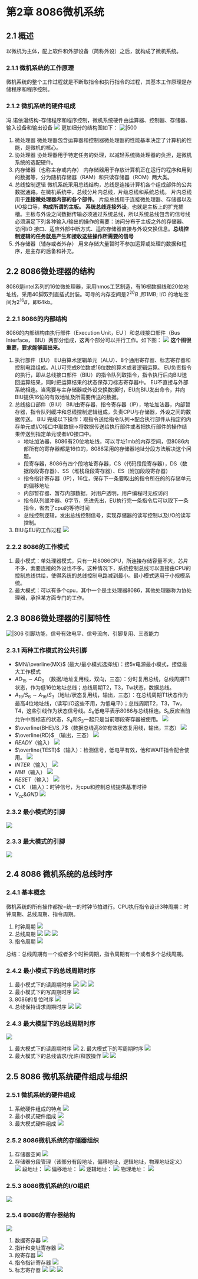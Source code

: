 # 第2章 8086微机系统

## 2.1 概述
以微机为主体，配上软件和外部设备（简称外设）之后，就构成了微机系统。

### 2.1.1 微机系统的工作原理
微机系统的整个工作过程就是不断取指令和执行指令的过程，其基本工作原理是存储程序和程序控制。

### 2.1.2 微机系统的硬件组成
冯.诺依漫结构-存储程序和程序控制，微机系统硬件由运算器、控制器、存储器、输入设备和输出设备
![](../../attachments/Pasted%20image%2020241007111317.png)
更加细分的结构图如下：
![|500](../../attachments/Pasted%20image%2020241007111431.png)

1. 微处理器
   微处理器包含运算器和控制器微处理器的性能基本决定了计算机的性能，是微机的核心。
2. 协处理器
   协处理器用于特定任务的处理，以减轻系统微处理器的负担，是微机系统的选配硬件。
3. 内存储器（也称主存或内存）
   内存储器用于存放计算机正在运行的程序和用到的数据等，分为随机存储器（RAM）和只读存储器（ROM）两大类。
4. 总线控制逻辑
   微机系统采用总线结构，总线是连接计算机各个组成部件的公共数据通路。在微机系统中，总线分片内总线，片级总线和系统总线。
   片内总线用于**连接微处理器内部的各个部件。**
   片级总线用于连接微处理器、存储器以及I/O接口等，**构成所谓的主板。**
   **系统总线连接外设**，也就是主板上的扩充插槽。主板与外设之间数据传输必须通过系统总线，所以系统总线包含的信号线必须满足下列各种输入/输出的操作的需要：访问分布于主板之外的存储器、访问I/O 接口、适应外部中断方式、适应存储器直接与外设交换信息。**总线控制逻辑的任务就是产生和接收这些操作所需要的信号**
5. 外存储器（辅存或者外存）
   用来存储大量暂时不参加运算或处理的数据和程序，是主存的后备和补充。

## 2.2 8086微处理器的结构
8086是intel系列的16位微处理器，采用hmos工艺制造，有16根数据线和20位地址线，采用40脚双列直插式封装。可寻的内存空间是$2^{20}B$ ,即1MB; I/O 的地址空间为$2^{16}B$，即64kb。

### 2.2.1 8086的内部结构
8086的内部结构由执行部件（Execution Unit，EU ）和总线接口部件（Bus Interface， BIU）两部分组成，这两个部分可以并行工作。如下图：
![](../../attachments/Pasted%20image%2020241007114518.png)
**这个图很重要，要求能够画出来。**

1. 执行部件（EU）
   EU由算术逻辑单元（ALU）、8个通用寄存器、标志寄存器和控制电路组成。ALU可完成8位数或16位数的算术或者逻辑运算。
   EU负责指令的执行，即从总线接口部件（BIU）的指令队列取指令，指令执行后向BIU送回运算结果，同时把运算结果的状态保存刀标志寄存器中。
   EU不直接与外部系统相连。当需要与主存储器或外设交换数据时，EU向BIU发出命令，并向BIU提供16位的有效地址及所需要传送的数据。
2. 总线接口部件（BIU）
   BIU由寄存器，指令寄存器（IP），地址加法器，内部暂存器，指令队列缓冲和总线控制逻辑组成，负责CPU与存储器，外设之间的数据传送。
   BIU 完成以下操作：取指令送给指令队列->配合执行部件从指定的内存单元或I/O接口中取数据->将数据传送给执行部件或者把执行部件的操作结果传送到指定单元或者I/O接口中。
   - 地址加法器，8086有20位地址线，可以寻址1mb的内存空间，但8086内部所有的寄存器都是16位的，8086采用的存储器地址分段方法解决这个问题。
   - 段寄存器，8086有四个段地址寄存器，CS（代码段段寄存器），DS（数据段段寄存器）、SS（堆栈段段寄存器）、ES（附加段段寄存器）
   - 指令指针寄存器（IP），16位，保存下一条要取出的指令所在的的存储单元的偏移地址
   - 内部暂存器、暂存内部数据，对用户透明，用户编程时无权访问
   - 指令队列缓冲器、6字节，先进先出，EU执行完一条指令后可以取下一条指令，省去了cpu的等待时间
   - 总线控制逻辑，发出总线控制信号，实现存储器的读写控制以及I/O的读写控制。
3. BIU与EU的工作过程
   ![](../../attachments/Pasted%20image%2020241007144611.png)
### 2.2.2 8086的工作模式

1. 最小模式：单处理器模式，只有一片8086CPU，所连接存储容量不大，芯片不多，索要连接的外设也不多。这种情况下，系统控制总线可以直接由CPU的控制总线供给，使得系统的总线控制电路减到最小。最小模式适用于小规模系统。
2. 最大模式：可以有多个cpu，其中一个是主处理器8086，其他处理器称为协处理器，承担某方面专门的工作。

## 2.3 8086微处理器的引脚特性
![|306](../../attachments/Pasted%20image%2020241007145411.png)
引脚功能，信号有效电平、信号流向、引脚复用、三态能力

### 2.3.1 两种工作模式的公共引脚
- $MN/\overline{MX}$ (最大/最小模式选择线)：接5v电源最小模式，接低最大工作模式
- $AD_{15} \sim AD_{0}$ （数据/地址复用线，双向，三态）：分时复用总线，总线周期T1状态，作为低16位地址总线；总线周期T2，T3，Tw状态，数据总线。
- $A_{19}/S_{6}\sim A_{16}/S_{3}$（地址/状态复用线，输出，三态）：在总线周期T1状态作为最高4位地址线，（读写I/O这些不用，为低电平）；总线周期T2，T3，Tw，T4，这些引线作为状态信号线。$S_6$低电平表示8086与总线相连。$S_5$反应当前允许中断标志的状态，$S_4$和$S_3$一起只是当前哪段寄存器被使用。
  ![](../../attachments/Pasted%20image%2020241007151459.png)
- $\overline{BHE}/S_7$（数据总线高8位有效状态复用线，输出，三态）
  ![](../../attachments/Pasted%20image%2020241007151604.png)
- $\overline{RD}$ （输出，三态）
  ![](../../attachments/Pasted%20image%2020241007151654.png)
- $READY$（输入）
  ![](../../attachments/Pasted%20image%2020241007151840.png)
- $\overline{TEST}$（输入）：检测信号，低电平有效，他和WAIT指令配合使用。
  ![](../../attachments/Pasted%20image%2020241007152008.png)
- $INTER$（输入）
  ![](../../attachments/Pasted%20image%2020241007152704.png)
- $NMI$（输入）
  ![](../../attachments/Pasted%20image%2020241007152741.png)
- $RESET$（输入）
  ![](../../attachments/Pasted%20image%2020241007152813.png)
- $CLK$ （输入）：时钟信号，为cpu和控制总线提供基准时钟
- $V_{cc} \& GND$
  ![](../../attachments/Pasted%20image%2020241007153005.png)

### 2.3.2 最小模式的引脚
![](../../attachments/Pasted%20image%2020241007153059.png)

### 2.3.3 最大模式的引脚
![](../../attachments/Pasted%20image%2020241007153201.png)

## 2.4 8086 微机系统的总线时序
### 2.4.1 基本概念
微机系统的所有操作都按=统一的时钟节拍进行。CPU执行指令设计3种周期：时钟周期、总线周期、指令周期。
1. 时钟周期
   ![](../../attachments/Pasted%20image%2020241007154822.png)
2. 总线周期
   ![](../../attachments/Pasted%20image%2020241007154905.png)
   ![](../../attachments/Pasted%20image%2020241007154927.png)
   ![](../../attachments/Pasted%20image%2020241007154942.png)
3. 指令周期
   ![](../../attachments/Pasted%20image%2020241007155017.png)

总结：总线周期有一个或者多个时钟周期，指令周期有一个或者多个总线周期。

### 2.4.2 最小模式下的总线周期时序
1. 最小模式下的读周期时序
	![](../../attachments/Pasted%20image%2020241007160850.png)
	![](../../attachments/Pasted%20image%2020241007160925.png)
	![](../../attachments/Pasted%20image%2020241007160939.png)
1. 最小模式下的写周期时序
   ![](../../attachments/Pasted%20image%2020241007161058.png)
3. 8086的复位时序 
	![](../../attachments/Pasted%20image%2020241007161157.png)
4. 总线保持请求周期时序
   ![](../../attachments/Pasted%20image%2020241007161325.png)
   ![](../../attachments/Pasted%20image%2020241007161356.png)
   
### 2.4.3 最大模型下的总线周期时序
![](../../attachments/Pasted%20image%2020241007161445.png)
1. 最大模式下的读周期时序
   ![](../../attachments/Pasted%20image%2020241007161536.png)
   2. 最大模式下的写周期时序
      ![](../../attachments/Pasted%20image%2020241007161608.png)
  3. 最大模式下的总线请求/允许/释放操作
     ![](../../attachments/Pasted%20image%2020241007161707.png)
     ![](../../attachments/Pasted%20image%2020241007161729.png)

## 2.5 8086 微机系统硬件组成与组织

### 2.5.1 微机系统的硬件组成
1. 系统硬件组成的特点
   ![](../../attachments/Pasted%20image%2020241007163543.png)
2. 最小模式硬件组成
   ![](../../attachments/Pasted%20image%2020241007163704.png)
3. 最大模式硬件组成
   ![](../../attachments/Pasted%20image%2020241007163734.png)

### 2.5.2 8086微机系统的存储器组织
1. 存储器空间
   ![](../../attachments/Pasted%20image%2020241007164006.png)
2. 存储器分段管理（该部分有段地址，偏移地址，逻辑地址，物理地址定义）
   ![](../../attachments/Pasted%20image%2020241007164116.png)
   段地址：
   ![](../../attachments/Pasted%20image%2020241007164157.png)
   偏移地址：
   ![](../../attachments/Pasted%20image%2020241007164215.png)
   逻辑地址：
   ![](../../attachments/Pasted%20image%2020241007164236.png)
   物理地址：
   ![](../../attachments/Pasted%20image%2020241007164251.png)

### 2.5.3 8086微机系统的I/O组织
![](../../attachments/Pasted%20image%2020241007164437.png)

### 2.5.4 8086的寄存器结构
![](../../attachments/Pasted%20image%2020241007164546.png)
1. 数据寄存器
   ![](../../attachments/Pasted%20image%2020241007173144.png)
2. 指针和变址寄存器
   ![](../../attachments/Pasted%20image%2020241007173213.png)
3. 段寄存器
   ![](../../attachments/Pasted%20image%2020241007173235.png)
4. 指令指针寄存器
   ![](../../attachments/Pasted%20image%2020241007173308.png)
5. 标志寄存器
   ![](../../attachments/Pasted%20image%2020241007173342.png)
![](../../attachments/Pasted%20image%2020241007173356.png)
![](../../attachments/Pasted%20image%2020241007173411.png)
